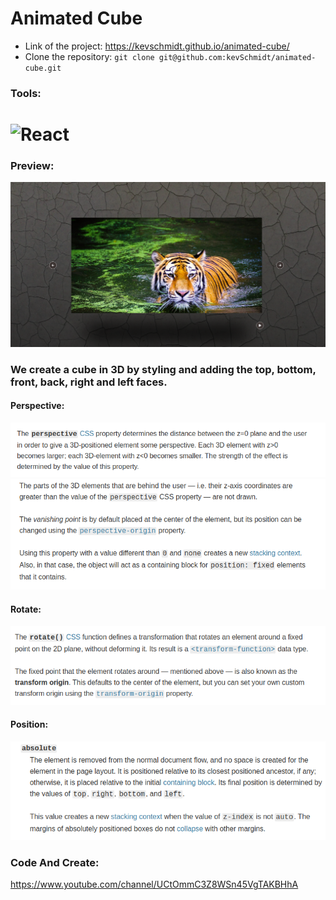 # Animated Cube

- Link of the project: https://kevschmidt.github.io/animated-cube/
- Clone the repository: ``` git clone git@github.com:kevSchmidt/animated-cube.git ```

### Tools:
<h1>
<img src="https://imgur.com/T1TApg1.png" alt="React" width="20%">
</h1>

### Preview:

![](./images/readme.png)

### We create a cube in 3D by styling and adding the top, bottom, front, back, right and left faces.

#### Perspective:
![](./images/perspective.png)
![](./images/perspective2.png)

#### Rotate:
![](./images/rotate.png)

#### Position:
![](./images/position.png)

### Code And Create:

https://www.youtube.com/channel/UCtOmmC3Z8WSn45VgTAKBHhA
